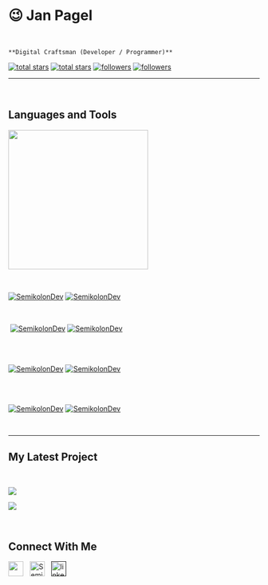 
<h1>😉 Jan Pagel</h1>
<br /> 

                    
`**Digital Craftsman (Developer / Programmer)**`

                    

<p align="left"></p>
<p align="left"> 
  <a href="https://github.com/SemikolonDev?tab=repositories&sort=stargazers#gh-light-mode-only">
    <img alt="total stars" title="Total stars on GitHub" src="https://custom-icon-badges.demolab.com/github/stars/SemikolonDev?color=3ea97d&style=for-the-badge&labelColor=40b682&logo=star#gh-light-mode-only"/></a>
  
  <a href="https://github.com/SemikolonDev?tab=repositories&sort=stargazers#gh-dark-mode-only">
    <img alt="total stars" title="Total stars on GitHub" src="https://custom-icon-badges.demolab.com/github/stars/SemikolonDev?color=655489&style=for-the-badge&labelColor=c691e9&logo=star#gh-dark-mode-only"/></a>
  
  <a href="https://github.com/SemikolonDev?tab=followers#gh-light-mode-only">
    <img alt="followers" title="Follow me on Github" src="https://custom-icon-badges.demolab.com/github/followers/SemikolonDev?color=2c4954&labelColor=2c3e50&style=for-the-badge&logo=person-add&label=Follow&logoColor=white#gh-light-mode-only"/></a>
    
  <a href="https://github.com/SemikolonDev?tab=followers#gh-dark-mode-only">
    <img alt="followers" title="Follow me on Github" src="https://custom-icon-badges.demolab.com/github/followers/SemikolonDev?color=dacc84&labelColor=f9e692&style=for-the-badge&logo=person-add&label=Follow&logoColor=white#gh-dark-mode-only"/></a>
</p>

---
<br />

                    

<h2>Languages and Tools</h2> 
<p align="left">
<img width="280px"  src="https://skillicons.dev/icons?i=html,css,c#,dotnet,mysql,java,git,react,nextjs,materialui,linux,docker,cpp&perline=9"  />
</p>
<br />

                    

<p><a href="https://github.com/SemikolonDev#gh-dark-mode-only" target="_blank"><img align="center" src="https://github-readme-stats.vercel.app/api/top-langs/?username=SemikolonDev&langs_count=6&show_icon=true&layout=compact&theme=nightowl#gh-dark-mode-only" alt="SemikolonDev" /></a>
  <a href="https://github.com/SemikolonDev#gh-light-mode-only" target="_blank"><img align="center" src="https://github-readme-stats.vercel.app/api/top-langs/?username=SemikolonDev&langs_count=6&show_icon=true&layout=compact&theme=vue#gh-light-mode-only" alt="SemikolonDev" /></a>
</p>

<br />

<p>&nbsp;<a href="https://github.com/SemikolonDev#gh-dark-mode-only" target="_blank"><img align="center" src="https://github-readme-stats.vercel.app/api?username=SemikolonDev&count_private=true&show_icons=true&theme=nightowl#gh-dark-mode-only" alt="SemikolonDev" /></a>
<a href="https://github.com/SemikolonDev#gh-light-mode-only" target="_blank"><img align="center" src="https://github-readme-stats.vercel.app/api?username=SemikolonDev&count_private=true&show_icons=true&theme=vue#gh-light-mode-only" alt="SemikolonDev" /></a>
</p> 
<br>
<br />

<p><a href="https://github.com/SemikolonDev#gh-dark-mode-only" target="_blank"><img align="center" src="https://streak-stats.demolab.com?user=SemikolonDev&theme=nightowl#gh-dark-mode-only" alt="SemikolonDev"/></a>
<a href="https://github.com/SemikolonDev#gh-light-mode-only" target="_blank"><img align="center" src="https://streak-stats.demolab.com?user=SemikolonDev&theme=vue#gh-light-mode-only" alt="SemikolonDev"/></a></p>
<br/>
<br />

<p><a href="https://github.com/SemikolonDev#gh-dark-mode-only" target="_blank"><img align="center" src="https://github-readme-activity-graph.cyclic.app/graph?username=SemikolonDev&theme=nightowl#gh-dark-mode-only" alt="SemikolonDev" /></a>
<a href="https://github.com/SemikolonDev#gh-light-mode-only" target="_blank"><img align="center" src="https://github-readme-activity-graph.cyclic.app/graph?username=SemikolonDev&theme=vue#gh-light-mode-only" alt="SemikolonDev" /></a></p>
<br/>

---


                    

<h2>My Latest Project</h2> 
<br />
<p><a href="https://github.com/SemikolonDev/ITECH-Auto-Attendance#gh-dark-mode-only" target="_blank"><img align="center" src="https://github-readme-stats.vercel.app/api/pin/?username=SemikolonDev&repo=ITECH-Auto-Attendance&theme=nightowl&show_owner=true#gh-dark-mode-only"/></a></p>
<p><a href="https://github.com/SemikolonDev/ITECH-Auto-Attendance#gh-light-mode-only" target="_blank"><img align="center" src="https://github-readme-stats.vercel.app/api/pin/?username=SemikolonDev&repo=ITECH-Auto-Attendance&theme=vue&show_owner=true#gh-light-mode-only"/></a></p>
<br />


                    

<h2>Connect With Me</h2> 
<p align="left">
<a href="https://twitter.com/" target="_blank"><img align="left" width="30px" style="padding-right:10px;" src="https://raw.githubusercontent.com/rahuldkjain/github-profile-readme-generator/master/src/images/icons/Social/twitter.svg" alt="" /></a>
<a href="https://instagram.com/Semikolon_dev" target="_blank"><img align="left" width="30px" style="padding-right:10px" src="https://raw.githubusercontent.com/rahuldkjain/github-profile-readme-generator/master/src/images/icons/Social/instagram.svg" alt="Semikolon_dev" /></a>
<a href="" target="_blank"><img align="left" alt="linkedin" width="30px" style="padding-right: 10px;" src="https://cdn.jsdelivr.net/gh/devicons/devicon/icons/linkedin/linkedin-original.svg" /></a>
</p>

                

            
